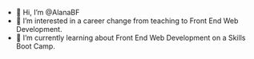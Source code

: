 - 👋 Hi, I’m @AlanaBF
- 👀 I’m interested in a career change from teaching to Front End Web Development.
- 🌱 I’m currently learning about Front End Web Development on a Skills Boot Camp.


<!---
AlanaBF/AlanaBF is a ✨ special ✨ repository because its `README.md` (this file) appears on your GitHub profile.
You can click the Preview link to take a look at your changes.
--->

